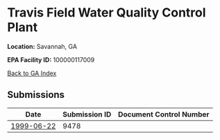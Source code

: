 # Travis Field Water Quality Control Plant

**Location:** Savannah, GA

**EPA Facility ID:** 100000117009

[Back to GA Index](../../index.md)

## Submissions

| Date | Submission ID | Document Control Number |
|------|--------------|-------------------------|
| [1999-06-22](submissions/9478.md) | 9478 |  |
